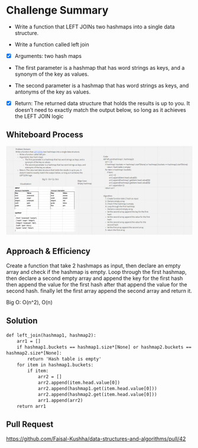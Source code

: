 # Challenge Summary

-   Write a function that LEFT JOINs two hashmaps into a single data structure.

-   Write a function called left join

-[x] Arguments: two hash maps

-   The first parameter is a hashmap that has word strings as keys, and a synonym of the key as values.

-   The second parameter is a hashmap that has word strings as keys, and antonyms of the key as values.

-[x] Return: The returned data structure that holds the results is up to you. It doesn’t need to exactly match the output below, so long as it achieves the LEFT JOIN logic

## Whiteboard Process

![Code33](Code33.png)

## Approach & Efficiency

Create a function that take 2 hashmaps as input, then declare an empty array and check if the hashmap is empty. Loop through the first hashmap, then declare a second empty array and append the key for the first hash then append the value for the first hash after that append the value for the second hash. finally let the first array append the second array and return it.

Big O: O(n^2), O(n)

## Solution

```
def left_join(hashmap1, hashmap2):
    arr1 = []
    if hashmap1.buckets == hashmap1.size*[None] or hashmap2.buckets == hashmap2.size*[None]:
        return 'Hash table is empty'
    for item in hashmap1.buckets:
        if item:
            arr2 = []
            arr2.append(item.head.value[0])
            arr2.append(hashmap1.get(item.head.value[0]))
            arr2.append(hashmap2.get(item.head.value[0]))
            arr1.append(arr2)
    return arr1

```

## Pull Request

https://github.com/Faisal-Kushha/data-structures-and-algorithms/pull/42
